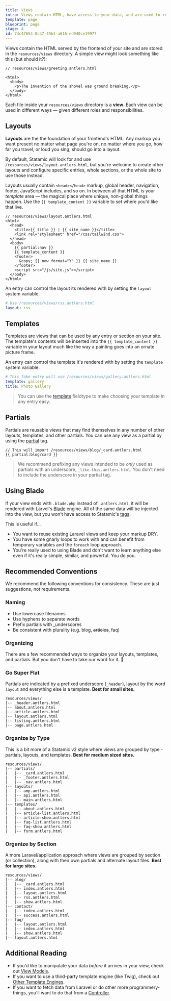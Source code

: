 ```yaml
---
title: Views
intro: Views contain HTML, have access to your data, and are used to render the front-end of your site. Layouts, templates, and partials are all different types of views.
template: page
blueprint: page
stage: 4
id: 74c47654-8c47-49b1-a616-ed940ce19977
---
```

Views contain the HTML served by the frontend of your site and are stored in the `resources/views` directory. A simple view might look something like this (but should it?):

```
// resources/views/greeting.antlers.html

<html>
  <body>
    <p>The invention of the shovel was ground breaking.</p>
  </body>
</html>
```

Each file inside your `resources/views` directory is a **view**. Each view can be used in different ways — given different roles and responsibilities.

## Layouts

**Layouts** are the the foundation of your frontend's HTML. Any markup you want present no matter what page you're on, no matter where you go, how far you travel, or loud you sing, should go into a layout.

By default, Statamic will look for and use `/resources/views/layout.antlers.html`, but you're welcome to create other layouts and configure specific entries, whole sections, or the whole site to use those instead.

Layouts usually contain `<head></head>` markup, global header, navigation, footer, JavaScript includes, and so on. In between all that HTML is your _template_ area — the magical place where unique, non-global things happen. Use the `{{ template_content }}` variable to set where you'd like that live.

```
// resources/views/layout.antlers.html
<html>
  <head>
    <title>{{ title }} | {{ site_name }}</title>
    <link rel="stylesheet" href="/css/tailwind.css">
  </head>
  <body>
    {{ partial:nav }}
    {{ template_content }}
    <footer>
      &copy; {{ now format="Y" }} {{ site_name }}
    </footer>
    <script src="/js/site.js"></script>
  </body>
</html>
```

An entry can control the layout its rendered with by setting the `layout` system variable.

``` yaml
# Use /resources/views/rss.antlers.html
layout: rss
```

## Templates

Templates are views that can be used by any entry or section on your site. The template's contents will be inserted into the `{{ template_content }}` variable in your layout much like the way a painting goes into an ornate picture frame.

An entry can control the template it's rendered with by setting the `template` system variable.

``` yaml
# This fake entry will use /resources/views/gallery.antlers.html
template: gallery
title: Photo Gallery
```

> You can use the [template](/fieldtypes/template) fieldtype to make choosing your template in any entry easy.

## Partials

Partials are reusable views that may find themselves in any number of other layouts, templates, and other partials. You can use any view as a partial by using the [partial](/tags/partials) tag.

```
// This will import /resources/views/blog/_card.antlers.html
{{ partial:blog/card }}
```

> We recommend prefixing any views intended to be _only_ used as partials with an underscore, `_like-this.antlers.html`. You don't need to include the underscore in your partial tag.

## Using Blade

If your view ends with `.blade.php` instead of `.antlers.html`, it will be rendered with Larvel's [Blade](https://laravel.com/docs/blade) engine. All of the same data will be injected into the view, but you won't have access to Statamic's [tags](/tags).

This is useful if...

- You want to reuse existing Laravel views and keep your markup DRY.
- You have some gnarly loops to work with and can benefit from temporary variables and the `foreach` loop approach.
- You're really used to using Blade and don't want to learn anything else even if it's really simple, similar, and powerful. You do you.


## Recommended Conventions

We recommend the following conventions for consistency. These are just suggestions, not requirements.

### Naming

- Use lowercase filenames
- Use hyphens to separate words
- Prefix partials with _underscores
- Be consistent with plurality (e.g. blog, <strike>articles</strike>, faq)

### Organizing

There are a few recommended ways to organize your layouts, templates, and partials. But you don't have to take _our_ word for it. 🌈

### Go Super Flat

Partials are indicated by a prefixed underscore (`_header`), layout by the word `layout` and everything else is a template. **Best for small sites.**

``` files
resources/views/
|-- _header.antlers.html
|-- about.antlers.html
|-- article.antlers.html
|-- layout.antlers.html
|-- listing.antlers.html
|-- page.antlers.html
```

### Organize by Type

This is a bit more of a Statamic v2 style where views are grouped by type - partials, layouts, and templates. **Best for medium sized sites.**

``` files
resources/views/
|-- partials/
|   |-- _card.antlers.html
|   |-- _footer.antlers.html
|   |-- _nav.antlers.html
|-- layouts/
|   |-- amp.antlers.html
|   |-- api.antlers.html
|   |-- main.antlers.html
|-- templates/
|   |-- about.antlers.html
|   |-- article-list.antlers.html
|   |-- article-show.antlers.html
|   |-- faq-list.antlers.html
|   |-- faq-show.antlers.html
|   |-- form.antlers.html
```

### Organize by Section

A more Laravel/application approach where views are grouped by section (or collection), along with their own partials and alternate layout files. **Best for large sites.**

``` files
resources/views/
|-- blog/
|   |-- _card.antlers.html
|   |-- index.antlers.html
|   |-- layout.antlers.html
|   |-- rss.antlers.html
|   |-- show.antlers.html
|-- contact/
|   |-- index.antlers.html
|   |-- success.antlers.html
|-- faq/
|   |-- layout.antlers.html
|   |-- index.antlers.html
|   |-- show.antlers.html
|-- layout.antlers.html
```

## Additional Reading

- If you'd like to manipulate your data _before_ it arrives in your view, check out [View Models](/view-models).
- If you want to use a third-party template engine (like Twig), check out [Other Template Engines](/other-template-engines).
- If you want to fetch data from Laravel or do other more programmery-things, you'll want to do that from a [Controller](/controllers).
